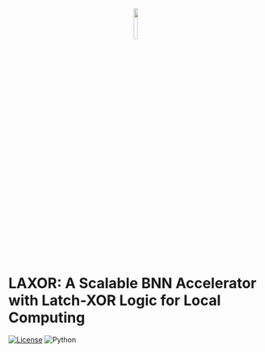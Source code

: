 <p align="center"><img width=12.5% src="https://github.com/anfederico/clairvoyant/blob/master/media/Logo.png"></p>

# LAXOR: A Scalable BNN Accelerator with Latch-XOR Logic for Local Computing
  
[![License](https://img.shields.io/badge/license-MIT-blue.svg)](https://opensource.org/licenses/MIT)
![Python](https://img.shields.io/badge/python-v3.8+-blue.svg)
